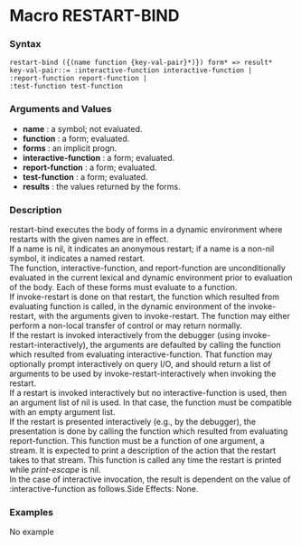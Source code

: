 <!-- Generated on 05/10/2020 by https://github.com/anto2oo/clhs-evolved -->

# Macro RESTART-BIND

### Syntax
`restart-bind ({(name function {key-val-pair}*)}) form* => result*`  
`key-val-pair::= :interactive-function interactive-function |`  
`:report-function report-function |`  
`:test-function test-function`  


### Arguments and Values
- **name** : a symbol; not evaluated.   
- **function** : a form; evaluated.   
- **forms** : an implicit progn.   
- **interactive-function** : a form; evaluated.   
- **report-function** : a form; evaluated.   
- **test-function** : a form; evaluated.   
- **results** : the values returned by the forms.   


### Description
restart-bind executes the body of forms in a dynamic environment where restarts with the given names are in effect.  
If a name is nil, it indicates an anonymous restart; if a name is a non-nil symbol, it indicates a named restart.  
The function, interactive-function, and report-function are unconditionally evaluated in the current lexical and dynamic environment prior to evaluation of the body. Each of these forms must evaluate to a function.  
If invoke-restart is done on that restart, the function which resulted from evaluating function is called, in the dynamic environment of the invoke-restart, with the arguments given to invoke-restart. The function may either perform a non-local transfer of control or may return normally.  
If the restart is invoked interactively from the debugger (using invoke-restart-interactively), the arguments are defaulted by calling the function which resulted from evaluating interactive-function. That function may optionally prompt interactively on query I/O, and should return a list of arguments to be used by invoke-restart-interactively when invoking the restart.  
If a restart is invoked interactively but no interactive-function is used, then an argument list of nil is used. In that case, the function must be compatible with an empty argument list.  
If the restart is presented interactively (e.g., by the debugger), the presentation is done by calling the function which resulted from evaluating report-function. This function must be a function of one argument, a stream. It is expected to print a description of the action that the restart takes to that stream. This function is called any time the restart is printed while *print-escape* is nil.  
In the case of interactive invocation, the result is dependent on the value of :interactive-function as follows.Side Effects: None.



### Examples
No example  
